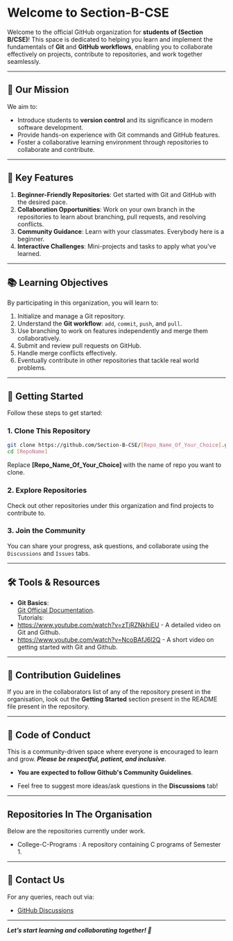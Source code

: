 # Welcome to Section-B-CSE

Welcome to the official GitHub organization for **students of (Section B/CSE)**! This space is dedicated to helping you learn and implement the fundamentals of **Git** and **GitHub workflows**, enabling you to collaborate effectively on projects, contribute to repositories, and work together seamlessly.

---

## 🎯 Our Mission
We aim to:
- Introduce students to **version control** and its significance in modern software development.
- Provide hands-on experience with Git commands and GitHub features.
- Foster a collaborative learning environment through repositories to collaborate and contribute.

---

## 🌟 Key Features
1. **Beginner-Friendly Repositories**: Get started with Git and GitHub with the desired pace.
2. **Collaboration Opportunities**: Work on your own branch in the repositories to learn about branching, pull requests, and resolving conflicts.
3. **Community Guidance**: Learn with your classmates. Everybody here is a beginner.
4. **Interactive Challenges**: Mini-projects and tasks to apply what you've learned.

---

## 📚 Learning Objectives
By participating in this organization, you will learn to:
1. Initialize and manage a Git repository.
2. Understand the **Git workflow**: `add`, `commit`, `push`, and `pull`.
3. Use branching to work on features independently and merge them collaboratively.
4. Submit and review pull requests on GitHub.
5. Handle merge conflicts effectively.
6. Eventually contribute in other repositories that tackle real world problems.

---

## 🚀 Getting Started
Follow these steps to get started:

### 1. **Clone This Repository**
   ```bash
   git clone https://github.com/Section-B-CSE/[Repo_Name_Of_Your_Choice].git
   cd [RepoName]
   ```

Replace **[Repo_Name_Of_Your_Choice]** with the name of repo you want to clone.

### 2. **Explore Repositories**
   Check out other repositories under this organization and find projects to contribute to.

### 3. **Join the Community**
 You can share your progress, ask questions, and collaborate using the `Discussions` and `Issues` tabs.

---

## 🛠️ Tools & Resources
- **Git Basics**:
<br> [Git Official Documentation](https://git-scm.com/doc).
<br>Tutorials:<br>
 - https://www.youtube.com/watch?v=zTjRZNkhiEU - A detailed video on Git and Github.
 - https://www.youtube.com/watch?v=NcoBAfJ6l2Q - A short video on getting started with Git and Github.

---

## 🤝 Contribution Guidelines

If you are in the collaborators list of any of the repository present in the organisation, look out the **Getting Started** section present in the README file present in the repository.
 
---

## 📢 Code of Conduct
This is a community-driven space where everyone is encouraged to learn and grow. ***Please be respectful, patient, and inclusive***.
- **You are expected to follow Github's Community Guidelines**.


- Feel free to suggest more ideas/ask questions in the **Discussions** tab!

---

## Repositories In The Organisation
Below are the repositories currently under work.

- College-C-Programs : A repository containing C programs of Semester 1.

---

## 🙌 Contact Us
For any queries, reach out via:
- [GitHub Discussions](https://github.com/orgs/[Section-B-CSE]/discussions)

---

***Let’s start learning and collaborating together! 🚀***


